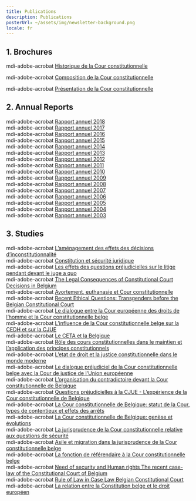 ```yaml
---
title: Publications
description: Publications
posterUrl: ~/assets/img/newsletter-background.png
locale: fr
---
```


## 1\. Brochures

<v-icon>mdi-adobe-acrobat</v-icon> [Historique de la Cour constitutionnelle](/public/brbr/f/brbr-2014-003f.pdf) <br/>

<v-icon>mdi-adobe-acrobat</v-icon> [Composition de la Cour constitutionnelle](/public/brbr/f/brbr-2014-002f.pdf) <br/>

<v-icon>mdi-adobe-acrobat</v-icon> [Présentation de la Cour constitutionnelle](/public/brbr/f/brbr-2014-001f.pdf) <br/>

## 2\. Annual Reports

<v-icon>mdi-adobe-acrobat</v-icon> [Rapport annuel 2018](/public/jvra/f/jvra-2018f.pdf) <br/>
<v-icon>mdi-adobe-acrobat</v-icon> [Rapport annuel 2017](/public/jvra/f/jvra-2017f.pdf) <br/>
<v-icon>mdi-adobe-acrobat</v-icon> [Rapport annuel 2016](/public/jvra/f/jvra-2016f.pdf) <br/>
<v-icon>mdi-adobe-acrobat</v-icon> [Rapport annuel 2015](/public/jvra/f/jvra-2015f.pdf) <br/>
<v-icon>mdi-adobe-acrobat</v-icon> [Rapport annuel 2014](/public/jvra/f/jvra-2014f.pdf) <br/>
<v-icon>mdi-adobe-acrobat</v-icon> [Rapport annuel 2013](/public/jvra/f/jvra-2013f.pdf) <br/>
<v-icon>mdi-adobe-acrobat</v-icon> [Rapport annuel 2012](/public/jvra/f/jvra-2012f.pdf) <br/>
<v-icon>mdi-adobe-acrobat</v-icon> [Rapport annuel 2011](/public/jvra/f/jvra-2011f.pdf) <br/>
<v-icon>mdi-adobe-acrobat</v-icon> [Rapport annuel 2010](/public/jvra/f/jvra-2010f.pdf) <br/>
<v-icon>mdi-adobe-acrobat</v-icon> [Rapport annuel 2009](/public/jvra/f/jvra-2009f.pdf) <br/>
<v-icon>mdi-adobe-acrobat</v-icon> [Rapport annuel 2008](/public/jvra/f/jvra-2008f.pdf) <br/>
<v-icon>mdi-adobe-acrobat</v-icon> [Rapport annuel 2007](/public/jvra/f/jvra-2007f.pdf) <br/>
<v-icon>mdi-adobe-acrobat</v-icon> [Rapport annuel 2006](/public/jvra/f/jvra-2006f.pdf) <br/>
<v-icon>mdi-adobe-acrobat</v-icon> [Rapport annuel 2005](/public/jvra/f/jvra-2005f.pdf) <br/>
<v-icon>mdi-adobe-acrobat</v-icon> [Rapport annuel 2004](/public/jvra/f/jvra-2004f.pdf) <br/>
<v-icon>mdi-adobe-acrobat</v-icon> [Rapport annuel 2003](/public/jvra/f/jvra-2003f.pdf) <br/>

## 3\. Studies

<v-icon>mdi-adobe-acrobat</v-icon> [L’aménagement des effets des décisions d’inconstitutionnalité](/public/stet/e/stet-2019-007e.pdf) <br/>
<v-icon>mdi-adobe-acrobat</v-icon> [Constitution et sécurité juridique](/public/stet/e/stet-2019-006e.pdf) <br/>
<v-icon>mdi-adobe-acrobat</v-icon> [Les effets des questions préjudicielles sur le litige pendant devant le juge a quo](/public/stet/e/stet-2019-005e.pdf) <br/>
<v-icon>mdi-adobe-acrobat</v-icon> [The Legal Consequences of Constitutional Court Decisions in Belgium](/public/stet/e/stet-2019-004e.pdf) <br/>
<v-icon>mdi-adobe-acrobat</v-icon> [Avortement, euthanasie et Cour constitutionnelle](/public/stet/e/stet-2019-003e.pdf) <br/>
<v-icon>mdi-adobe-acrobat</v-icon> [Recent Ethical Questions: Transgenders before the Belgian Constitutional Court](/public/stet/e/stet-2019-002e.pdf) <br/>
<v-icon>mdi-adobe-acrobat</v-icon> [Le dialogue entre la Cour européenne des droits de l’homme et la Cour constitutionnelle belge](/public/stet/e/stet-2019-001e.pdf) <br/>
<v-icon>mdi-adobe-acrobat</v-icon> [L’influence de la Cour constitutionnelle belge sur la CEDH et sur la CJUE](/public/stet/e/stet-2018-004e.pdf) <br/>
<v-icon>mdi-adobe-acrobat</v-icon> [Le CETA et la Belgique](/public/stet/e/stet-2018-001e.pdf) <br/>
<v-icon>mdi-adobe-acrobat</v-icon> [Rôle des cours constitutionnelles dans le maintien et l’application des principes constitutionnels](/public/stet/e/stet-2017-002e.pdf) <br/>
<v-icon>mdi-adobe-acrobat</v-icon> [L’etat de droit et la justice constitutionnelle dans le monde moderne](/public/stet/e/stet-2017-001e.pdf) <br/>
<v-icon>mdi-adobe-acrobat</v-icon> [Le dialogue préjudiciel de la Cour constitutionnelle belge avec la Cour de justice de l'Union européenne](/public/stet/e/stet-2016-012e.pdf) <br/>
<v-icon>mdi-adobe-acrobat</v-icon> [L’organisation du contradictoire devant la Cour constitutionnelle de Belgique](/public/stet/e/stet-2016-011e.pdf) <br/>
<v-icon>mdi-adobe-acrobat</v-icon> [Questions préjudicielles à la CJUE - L’expérience de la Cour constitutionnelle de Belgique](/public/stet/e/stet-2016-010e.pdf) <br/>
<v-icon>mdi-adobe-acrobat</v-icon> [La Cour constitutionnelle de Belgique: statut de la Cour, types de contentieux et effets des arrêts](/public/stet/e/stet-2016-009e.pdf) <br/>
<v-icon>mdi-adobe-acrobat</v-icon> [La Cour constitutionnelle de Belgique: genèse et évolutions](/public/stet/e/stet-2016-008e.pdf) <br/>
<v-icon>mdi-adobe-acrobat</v-icon> [La jurisprudence de la Cour constitutionnelle relative aux questions de sécurité](/public/stet/e/stet-2016-007e.pdf) <br/>
<v-icon>mdi-adobe-acrobat</v-icon> [Asile et migration dans la jurisprudence de la Cour constitutionnelle belge](/public/stet/e/stet-2016-006e.pdf) <br/>
<v-icon>mdi-adobe-acrobat</v-icon> [La fonction de référendaire à la Cour constitutionnelle belge](/public/stet/e/stet-2016-005e.pdf) <br/>
<v-icon>mdi-adobe-acrobat</v-icon> [Need of security and Human rights The recent case-law of the Constitutional Court of Belgium](/public/stet/e/stet-2016-003e.pdf) <br/>
<v-icon>mdi-adobe-acrobat</v-icon> [Rule of Law in Case Law Belgian Constitutional Court](/public/stet/e/stet-2016-001e.pdf) <br/>
<v-icon>mdi-adobe-acrobat</v-icon> [La relation entre la Constitution belge et le droit européen](/public/stet/e/stet-2015-002e.pdf) <br/>
